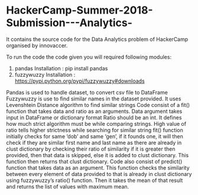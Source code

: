 # HackerCamp-Summer-2018-Submission---Analytics-
It contains the source code for the Data Analytics problem of HackerCamp organised by innovaccer.


To run the code the code given you will required following modules:
1. pandas
    Installation : pip install pandas
2. fuzzywuzzy 
    Installation : https://pypi.python.org/pypi/fuzzywuzzy#downloads

Pandas is used to handle dataset, to convert csv file to DataFrame
Fuzzywuzzy is use to find similar names in the dataset provided.
It uses Levenshtein Distance algorithm to find similar strings
Code consist of a fit() function that takes data and ratio as an arguments.
    Data argument takes input in DataFrame or dictionary format
    Ratio should be an int. It defines how much strict algorithm must be while comparing strings. High value of ratio tells higher             strictness while searching for similar string
    fit() function initially checks for same ‘dob’ and same ‘gen’,  if it founds one, it will then check if they are similar first name       and last name as there are already in clust dictionary by checking their ratio of similarity if it is greater then provided, then         that data is skipped, else it is added to clust dictionary.
    This function then returns that clust dictionary.
Code also consist of predict() function that takes data as an argument.
    This function checks the similarity between every element of data provided to that is already in clust dictionary using fuzzywuzzy’s        ratio() function.
    Then it takes the mean of that result and returns the list of values with maximum mean.
